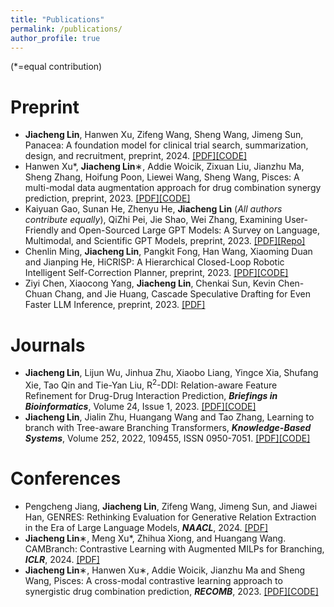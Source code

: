 ```yaml
---
title: "Publications"
permalink: /publications/
author_profile: true
---
```


(*=equal contribution)

Preprint
=======
- **Jiacheng Lin**, Hanwen Xu, Zifeng Wang, Sheng Wang, Jimeng Sun, Panacea: A foundation model for clinical trial search, summarization, design, and recruitment, preprint, 2024. [[PDF]](https://www.medrxiv.org/content/medrxiv/early/2024/06/27/2024.06.26.24309548.full.pdf)[[CODE]](https://github.com/linjc16/Panacea)
- Hanwen Xu*, **Jiacheng Lin**∗, Addie Woicik, Zixuan Liu, Jianzhu Ma, Sheng Zhang, Hoifung Poon, Liewei Wang, Sheng Wang, Pisces: A multi-modal data augmentation approach for drug combination synergy prediction, preprint, 2023. [[PDF]](https://www.biorxiv.org/content/10.1101/2022.11.21.517439v2.full.pdf)[[CODE]](https://github.com/HanwenXuTHU/Pisces)
- Kaiyuan Gao, Sunan He, Zhenyu He, **Jiacheng Lin** (_All authors contribute equally_), QiZhi Pei, Jie Shao, Wei Zhang, Examining User-Friendly and Open-Sourced Large GPT Models: A Survey on Language, Multimodal, and Scientific GPT Models, preprint, 2023. [[PDF]](https://arxiv.org/pdf/2308.14149.pdf)[[Repo]](https://github.com/GPT-Alternatives/gpt_alternatives)
- Chenlin Ming, **Jiacheng Lin**, Pangkit Fong, Han Wang, Xiaoming Duan and Jianping He, HiCRISP: A Hierarchical Closed-Loop Robotic Intelligent
Self-Correction Planner, preprint, 2023. [[PDF]](https://arxiv.org/pdf/2309.12089.pdf)[[CODE]](https://github.com/ming-bot/HiCRISP)
- Ziyi Chen, Xiaocong Yang, **Jiacheng Lin**, Chenkai Sun, Kevin Chen-Chuan Chang, and Jie Huang, Cascade Speculative Drafting for Even Faster LLM Inference, preprint, 2023. [[PDF]](https://arxiv.org/pdf/2312.11462.pdf)


Journals
========
- **Jiacheng Lin**, Lijun Wu, Jinhua Zhu, Xiaobo Liang, Yingce Xia, Shufang Xie, Tao Qin and Tie-Yan Liu, R<sup>2</sup>-DDI: Relation-aware Feature Refinement for Drug-Drug Interaction Prediction, **_Briefings in Bioinformatics_**, Volume 24, Issue 1, 2023. [[PDF]](https://academic.oup.com/bib/advance-article/doi/10.1093/bib/bbac576/6961471?utm_source=authortollfreelink&utm_campaign=bib&utm_medium=email&guestAccessKey=189b0995-bc41-40fc-b625-bf34b44ff21e&login=true)[[CODE]](https://github.com/linjc16/R2-DDI)
- **Jiacheng Lin**, Jialin Zhu, Huangang Wang and Tao Zhang, Learning to branch with Tree-aware Branching Transformers, **_Knowledge-Based Systems_**, Volume 252, 2022, 109455, ISSN 0950-7051. [[PDF]](https://www.sciencedirect.com/science/article/pii/S0950705122007298)[[CODE]](https://github.com/linjc16/TBranT)

Conferences
========
- Pengcheng Jiang, **Jiacheng Lin**, Zifeng Wang, Jimeng Sun, and Jiawei Han, GENRES: Rethinking Evaluation for Generative Relation Extraction in the Era of Large Language Models, **_NAACL_**, 2024. [[PDF]](https://arxiv.org/pdf/2402.10744.pdf)
- **Jiacheng Lin**∗, Meng Xu*, Zhihua Xiong, and Huangang Wang. CAMBranch: Contrastive Learning with Augmented MILPs for Branching, **_ICLR_**, 2024. [[PDF]](https://arxiv.org/pdf/2402.03647.pdf)
- **Jiacheng Lin**∗, Hanwen Xu∗, Addie Woicik, Jianzhu Ma and Sheng Wang, Pisces: A cross-modal contrastive learning approach to synergistic drug combination prediction, **_RECOMB_**, 2023. [[PDF]](https://www.biorxiv.org/content/10.1101/2022.11.21.517439v1)[[CODE]](https://github.com/linjc16/Pisces)
